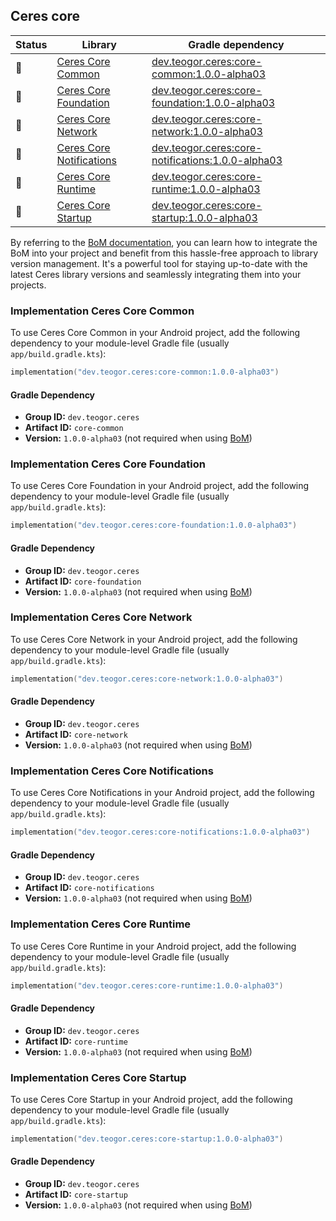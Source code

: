 ## Ceres core

| Status | Library | Gradle dependency |
| ------ | ------- | ----------------- |
| 🧪 | [Ceres Core Common](/core/common) | [dev.teogor.ceres:core-common:1.0.0-alpha03](#implementation-ceres-core-common) |
| 🧪 | [Ceres Core Foundation](/core/foundation) | [dev.teogor.ceres:core-foundation:1.0.0-alpha03](#implementation-ceres-core-foundation) |
| 🧪 | [Ceres Core Network](/core/network) | [dev.teogor.ceres:core-network:1.0.0-alpha03](#implementation-ceres-core-network) |
| 🧪 | [Ceres Core Notifications](/core/notifications) | [dev.teogor.ceres:core-notifications:1.0.0-alpha03](#implementation-ceres-core-notifications) |
| 🧪 | [Ceres Core Runtime](/core/runtime) | [dev.teogor.ceres:core-runtime:1.0.0-alpha03](#implementation-ceres-core-runtime) |
| 🧪 | [Ceres Core Startup](/core/startup) | [dev.teogor.ceres:core-startup:1.0.0-alpha03](#implementation-ceres-core-startup) |

By referring to the [BoM documentation](/docs/bom/versions.md), you can learn how to integrate the BoM into your project and benefit from this hassle-free approach to library version management. It's a powerful tool for staying up-to-date with the latest Ceres library versions and seamlessly integrating them into your projects.


### Implementation Ceres Core Common

To use Ceres Core Common in your Android project, add the following dependency to your module-level Gradle file (usually `app/build.gradle.kts`):

```kotlin
implementation("dev.teogor.ceres:core-common:1.0.0-alpha03")
```

#### Gradle Dependency

- **Group ID:** `dev.teogor.ceres`
- **Artifact ID:** `core-common`
- **Version:** `1.0.0-alpha03` (not required when using [BoM](/docs/bom/versions.md))

### Implementation Ceres Core Foundation

To use Ceres Core Foundation in your Android project, add the following dependency to your module-level Gradle file (usually `app/build.gradle.kts`):

```kotlin
implementation("dev.teogor.ceres:core-foundation:1.0.0-alpha03")
```

#### Gradle Dependency

- **Group ID:** `dev.teogor.ceres`
- **Artifact ID:** `core-foundation`
- **Version:** `1.0.0-alpha03` (not required when using [BoM](/docs/bom/versions.md))

### Implementation Ceres Core Network

To use Ceres Core Network in your Android project, add the following dependency to your module-level Gradle file (usually `app/build.gradle.kts`):

```kotlin
implementation("dev.teogor.ceres:core-network:1.0.0-alpha03")
```

#### Gradle Dependency

- **Group ID:** `dev.teogor.ceres`
- **Artifact ID:** `core-network`
- **Version:** `1.0.0-alpha03` (not required when using [BoM](/docs/bom/versions.md))

### Implementation Ceres Core Notifications

To use Ceres Core Notifications in your Android project, add the following dependency to your module-level Gradle file (usually `app/build.gradle.kts`):

```kotlin
implementation("dev.teogor.ceres:core-notifications:1.0.0-alpha03")
```

#### Gradle Dependency

- **Group ID:** `dev.teogor.ceres`
- **Artifact ID:** `core-notifications`
- **Version:** `1.0.0-alpha03` (not required when using [BoM](/docs/bom/versions.md))

### Implementation Ceres Core Runtime

To use Ceres Core Runtime in your Android project, add the following dependency to your module-level Gradle file (usually `app/build.gradle.kts`):

```kotlin
implementation("dev.teogor.ceres:core-runtime:1.0.0-alpha03")
```

#### Gradle Dependency

- **Group ID:** `dev.teogor.ceres`
- **Artifact ID:** `core-runtime`
- **Version:** `1.0.0-alpha03` (not required when using [BoM](/docs/bom/versions.md))

### Implementation Ceres Core Startup

To use Ceres Core Startup in your Android project, add the following dependency to your module-level Gradle file (usually `app/build.gradle.kts`):

```kotlin
implementation("dev.teogor.ceres:core-startup:1.0.0-alpha03")
```

#### Gradle Dependency

- **Group ID:** `dev.teogor.ceres`
- **Artifact ID:** `core-startup`
- **Version:** `1.0.0-alpha03` (not required when using [BoM](/docs/bom/versions.md))


